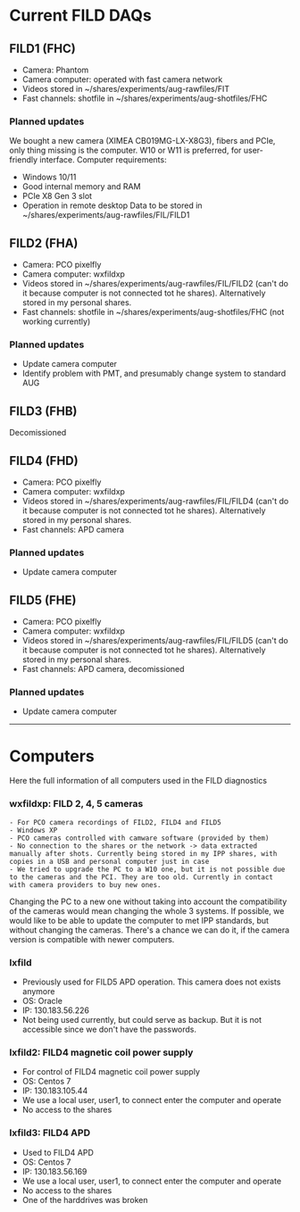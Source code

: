 # Current FILD DAQs

## FILD1 (FHC)
  - Camera: Phantom
  - Camera computer: operated with fast camera network
  - Videos stored in ~/shares/experiments/aug-rawfiles/FIT
  - Fast channels: shotfile in ~/shares/experiments/aug-shotfiles/FHC

### Planned updates
We bought a new camera (XIMEA CB019MG-LX-X8G3), fibers and PCIe, only thing missing is the computer. W10 or W11 is preferred, for user-friendly interface.
Computer requirements:
  - Windows 10/11
  - Good internal memory and RAM
  - PCIe X8 Gen 3 slot
  - Operation in remote desktop
Data to be stored in ~/shares/experiments/aug-rawfiles/FIL/FILD1

## FILD2 (FHA)
  - Camera: PCO pixelfly
  - Camera computer: wxfildxp
  - Videos stored in ~/shares/experiments/aug-rawfiles/FIL/FILD2 (can't do it because computer is not connected tot he shares). Alternatively stored in my personal shares.
  - Fast channels: shotfile in ~/shares/experiments/aug-shotfiles/FHC (not working currently)
### Planned updates
  - Update camera computer
  - Identify problem with PMT, and presumably change system to standard AUG

## FILD3 (FHB)
Decomissioned

## FILD4 (FHD)
  - Camera: PCO pixelfly
  - Camera computer: wxfildxp
  - Videos stored in ~/shares/experiments/aug-rawfiles/FIL/FILD4 (can't do it because computer is not connected tot he shares). Alternatively stored in my personal shares.
  - Fast channels: APD camera
### Planned updates
  - Update camera computer

## FILD5 (FHE)
  - Camera: PCO pixelfly
  - Camera computer: wxfildxp
  - Videos stored in ~/shares/experiments/aug-rawfiles/FIL/FILD5 (can't do it because computer is not connected tot he shares). Alternatively stored in my personal shares.
  - Fast channels: APD camera, decomissioned
### Planned updates
  - Update camera computer

---
# Computers
Here the full information of all computers used in the FILD diagnostics

### wxfildxp: FILD 2, 4, 5 cameras 

	- For PCO camera recordings of FILD2, FILD4 and FILD5
	- Windows XP
	- PCO cameras controlled with camware software (provided by them)
	- No connection to the shares or the network -> data extracted manually after shots. Currently being stored in my IPP shares, with copies in a USB and personal computer just in case
	- We tried to upgrade the PC to a W10 one, but it is not possible due to the cameras and the PCI. They are too old. Currently in contact with camera providers to buy new ones.
  
Changing the PC to a new one without taking into account the compatibility of the cameras would mean changing the whole 3 systems. If possible, we would like to be able to update the computer to met IPP standards, but without changing the cameras. There's a chance we can do it, if the camera version is compatible with newer computers.

### lxfild
  - Previously used for FILD5 APD operation. This camera does not exists anymore
  - OS: Oracle
  - IP: 130.183.56.226
  - Not being used currently, but could serve as backup. But it is not accessible since we don't have the passwords.

### lxfild2: FILD4 magnetic coil power supply
  - For control of FILD4 magnetic coil power supply
  - OS: Centos 7
  - IP: 130.183.105.44
  - We use a local user, user1, to connect enter the computer and operate
  - No access to the shares

### lxfild3: FILD4 APD
  - Used to FILD4 APD
  - OS: Centos 7
  - IP: 130.183.56.169
  - We use a local user, user1, to connect enter the computer and operate
  - No access to the shares
  - One of the harddrives was broken




